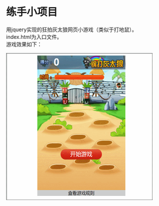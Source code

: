 # 练手小项目
用jquery实现的狂拍灰太狼网页小游戏（类似于打地鼠）。<br>
index.html为入口文件。<br>
游戏效果如下：<br>

<img src='https://github.com/Dashan001/Hit-Mouse/blob/master/hit-mouse.gif' width='400' height='400' alt='狂拍灰太狼'/> 
